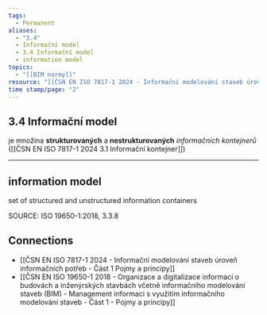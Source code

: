 ```yaml
---
tags:
  - Permanent
aliases:
  - "3.4"
  - Informační model
  - 3.4 Informační model
  - information model
topics:
  - "[[BIM normy]]"
resource: "[[ČSN EN ISO 7817-1 2024 - Informační modelování staveb úroveň informačních potřeb - Část 1 Pojmy a principy]]"
time stamp/page: "2"
---
```

## 3.4 Informační model 
je množina **strukturovaných** a **nestrukturovaných** _informačních kontejnerů_ ([[ČSN EN ISO 7817-1 2024 3.1 Informační kontejner]])

---
## information model
set of structured and unstructured information containers

SOURCE: ISO 19650-1:2018, 3.3.8
## Connections

- [[ČSN EN ISO 7817-1 2024 - Informační modelování staveb úroveň informačních potřeb - Část 1 Pojmy a principy]]
- [[ČSN EN ISO 19650-1 2018 - Organizace a digitalizace informací o budovách a inženýrských stavbách včetně informačního modelování staveb (BIM) - Management informaci s využitím informačního modelování staveb - Část 1 - Pojmy a principy]]
